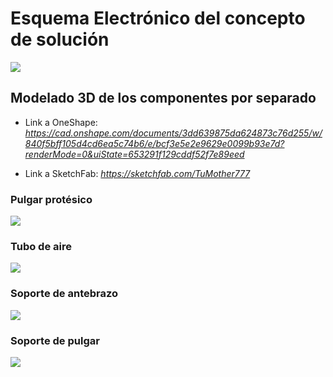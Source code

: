 <h1> Esquema Electrónico del concepto de solución </h1> 

<image src ="https://github.com/1502Pam/Project/blob/main/Im%C3%A1genes/Esquema_electr%C3%B3nico.jpeg">

## Modelado 3D de los componentes por separado

* Link a OneShape: 
*https://cad.onshape.com/documents/3dd639875da624873c76d255/w/840f5bff105d4cd6ea5c74b6/e/bcf3e5e2e9629e0099b93e7d?renderMode=0&uiState=653291f129cddf52f7e89eed*

* Link a SketchFab:
*https://sketchfab.com/TuMother777*

### Pulgar protésico
<image src ="https://github.com/1502Pam/Project/blob/main/Im%C3%A1genes/pulgar_prot%C3%A9sico.jpeg">

### Tubo de aire
<image src ="https://github.com/1502Pam/Project/blob/main/Im%C3%A1genes/tubo_de_aire.jpeg">

### Soporte de antebrazo
<image src ="https://github.com/1502Pam/Project/blob/main/Im%C3%A1genes/soporte_de_antebrazo.jpeg">

### Soporte de pulgar
<image src ="https://github.com/1502Pam/Project/blob/main/Im%C3%A1genes/soporte_pulgar.jpeg">
